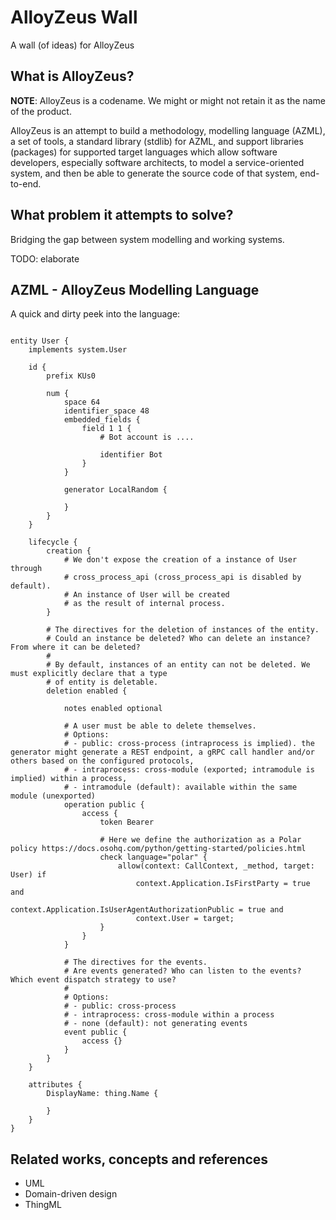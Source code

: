 # AlloyZeus Wall
A wall (of ideas) for AlloyZeus

## What is AlloyZeus?

**NOTE**: AlloyZeus is a codename. We might or might not retain it as the
name of the product.

AlloyZeus is an attempt to build a methodology, modelling language (AZML), a
set of tools, a standard library (stdlib) for AZML, and support libraries
(packages) for supported target languages which allow software developers,
especially software architects, to model a service-oriented system, and then
be able to generate the source code of that system, end-to-end.

## What problem it attempts to solve?

Bridging the gap between system modelling and working systems.

TODO: elaborate

## AZML - AlloyZeus Modelling Language

A quick and dirty peek into the language:

```

entity User {
    implements system.User

    id {
        prefix KUs0

        num {
            space 64
            identifier_space 48
            embedded_fields {
                field 1 1 {
                    # Bot account is ....

                    identifier Bot
                }
            }

            generator LocalRandom {

            }
        }
    }

    lifecycle {
        creation {
            # We don't expose the creation of a instance of User through
            # cross_process_api (cross_process_api is disabled by default).
            # An instance of User will be created
            # as the result of internal process.
        }

        # The directives for the deletion of instances of the entity.
        # Could an instance be deleted? Who can delete an instance? From where it can be deleted?
        #
        # By default, instances of an entity can not be deleted. We must explicitly declare that a type
        # of entity is deletable.
        deletion enabled {
        
            notes enabled optional

            # A user must be able to delete themselves.
            # Options:
            # - public: cross-process (intraprocess is implied). the generator might generate a REST endpoint, a gRPC call handler and/or others based on the configured protocols,
            # - intraprocess: cross-module (exported; intramodule is implied) within a process,
            # - intramodule (default): available within the same module (unexported)
            operation public {
                access {
                    token Bearer
                    
                    # Here we define the authorization as a Polar policy https://docs.osohq.com/python/getting-started/policies.html
                    check language="polar" {
                        allow(context: CallContext, _method, target: User) if
                            context.Application.IsFirstParty = true and
                            context.Application.IsUserAgentAuthorizationPublic = true and
                            context.User = target;
                    }
                }
            }

            # The directives for the events.
            # Are events generated? Who can listen to the events? Which event dispatch strategy to use?
            #
            # Options:
            # - public: cross-process
            # - intraprocess: cross-module within a process
            # - none (default): not generating events
            event public {
                access {}
            }
        }
    }

    attributes {
        DisplayName: thing.Name {

        }
    }
}

```

## Related works, concepts and references

- UML
- Domain-driven design
- ThingML
